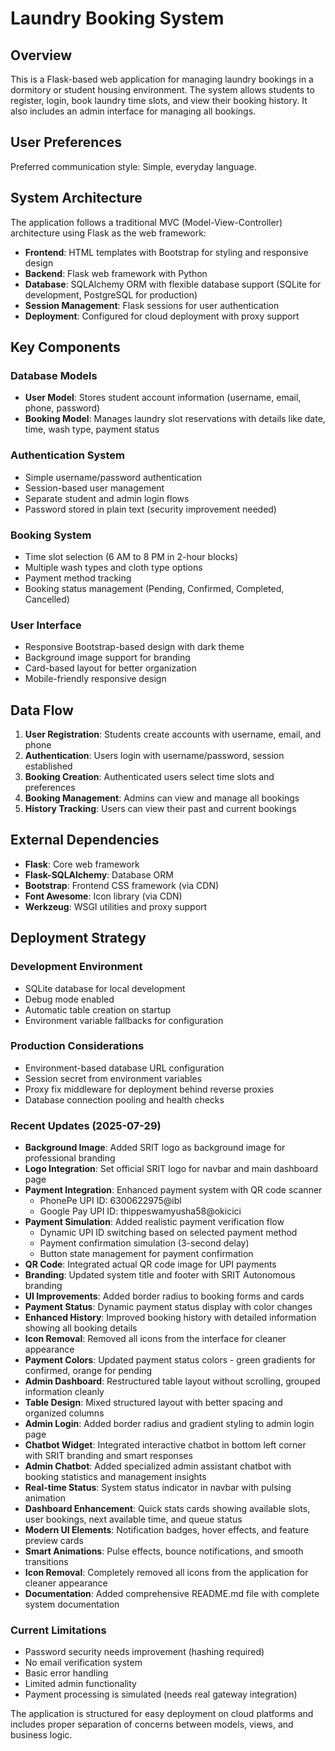 # Laundry Booking System

## Overview

This is a Flask-based web application for managing laundry bookings in a dormitory or student housing environment. The system allows students to register, login, book laundry time slots, and view their booking history. It also includes an admin interface for managing all bookings.

## User Preferences

Preferred communication style: Simple, everyday language.

## System Architecture

The application follows a traditional MVC (Model-View-Controller) architecture using Flask as the web framework:

- **Frontend**: HTML templates with Bootstrap for styling and responsive design
- **Backend**: Flask web framework with Python
- **Database**: SQLAlchemy ORM with flexible database support (SQLite for development, PostgreSQL for production)
- **Session Management**: Flask sessions for user authentication
- **Deployment**: Configured for cloud deployment with proxy support

## Key Components

### Database Models
- **User Model**: Stores student account information (username, email, phone, password)
- **Booking Model**: Manages laundry slot reservations with details like date, time, wash type, payment status

### Authentication System
- Simple username/password authentication
- Session-based user management
- Separate student and admin login flows
- Password stored in plain text (security improvement needed)

### Booking System
- Time slot selection (6 AM to 8 PM in 2-hour blocks)
- Multiple wash types and cloth type options
- Payment method tracking
- Booking status management (Pending, Confirmed, Completed, Cancelled)

### User Interface
- Responsive Bootstrap-based design with dark theme
- Background image support for branding
- Card-based layout for better organization
- Mobile-friendly responsive design

## Data Flow

1. **User Registration**: Students create accounts with username, email, and phone
2. **Authentication**: Users login with username/password, session established
3. **Booking Creation**: Authenticated users select time slots and preferences
4. **Booking Management**: Admins can view and manage all bookings
5. **History Tracking**: Users can view their past and current bookings

## External Dependencies

- **Flask**: Core web framework
- **Flask-SQLAlchemy**: Database ORM
- **Bootstrap**: Frontend CSS framework (via CDN)
- **Font Awesome**: Icon library (via CDN)
- **Werkzeug**: WSGI utilities and proxy support

## Deployment Strategy

### Development Environment
- SQLite database for local development
- Debug mode enabled
- Automatic table creation on startup
- Environment variable fallbacks for configuration

### Production Considerations
- Environment-based database URL configuration
- Session secret from environment variables
- Proxy fix middleware for deployment behind reverse proxies
- Database connection pooling and health checks

### Recent Updates (2025-07-29)
- **Background Image**: Added SRIT logo as background image for professional branding
- **Logo Integration**: Set official SRIT logo for navbar and main dashboard page
- **Payment Integration**: Enhanced payment system with QR code scanner
  - PhonePe UPI ID: 6300622975@ibl
  - Google Pay UPI ID: thippeswamyusha58@okicici
- **Payment Simulation**: Added realistic payment verification flow
  - Dynamic UPI ID switching based on selected payment method
  - Payment confirmation simulation (3-second delay)
  - Button state management for payment confirmation
- **QR Code**: Integrated actual QR code image for UPI payments
- **Branding**: Updated system title and footer with SRIT Autonomous branding
- **UI Improvements**: Added border radius to booking forms and cards
- **Payment Status**: Dynamic payment status display with color changes
- **Enhanced History**: Improved booking history with detailed information showing all booking details
- **Icon Removal**: Removed all icons from the interface for cleaner appearance
- **Payment Colors**: Updated payment status colors - green gradients for confirmed, orange for pending
- **Admin Dashboard**: Restructured table layout without scrolling, grouped information cleanly
- **Table Design**: Mixed structured layout with better spacing and organized columns
- **Admin Login**: Added border radius and gradient styling to admin login page
- **Chatbot Widget**: Integrated interactive chatbot in bottom left corner with SRIT branding and smart responses
- **Admin Chatbot**: Added specialized admin assistant chatbot with booking statistics and management insights
- **Real-time Status**: System status indicator in navbar with pulsing animation
- **Dashboard Enhancement**: Quick stats cards showing available slots, user bookings, next available time, and queue status
- **Modern UI Elements**: Notification badges, hover effects, and feature preview cards
- **Smart Animations**: Pulse effects, bounce notifications, and smooth transitions
- **Icon Removal**: Completely removed all icons from the application for cleaner appearance
- **Documentation**: Added comprehensive README.md file with complete system documentation

### Current Limitations
- Password security needs improvement (hashing required)
- No email verification system
- Basic error handling
- Limited admin functionality
- Payment processing is simulated (needs real gateway integration)

The application is structured for easy deployment on cloud platforms and includes proper separation of concerns between models, views, and business logic.